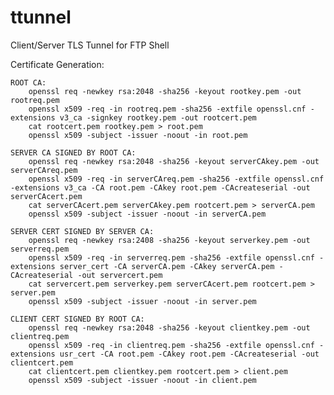 # ttunnel
Client/Server TLS Tunnel for FTP Shell

Certificate Generation:

    ROOT CA:
        openssl req -newkey rsa:2048 -sha256 -keyout rootkey.pem -out rootreq.pem
        openssl x509 -req -in rootreq.pem -sha256 -extfile openssl.cnf -extensions v3_ca -signkey rootkey.pem -out rootcert.pem
        cat rootcert.pem rootkey.pem > root.pem
        openssl x509 -subject -issuer -noout -in root.pem

    SERVER CA SIGNED BY ROOT CA:
        openssl req -newkey rsa:2048 -sha256 -keyout serverCAkey.pem -out serverCAreq.pem
        openssl x509 -req -in serverCAreq.pem -sha256 -extfile openssl.cnf -extensions v3_ca -CA root.pem -CAkey root.pem -CAcreateserial -out serverCAcert.pem
        cat serverCAcert.pem serverCAkey.pem rootcert.pem > serverCA.pem
        openssl x509 -subject -issuer -noout -in serverCA.pem

    SERVER CERT SIGNED BY SERVER CA:
        openssl req -newkey rsa:2408 -sha256 -keyout serverkey.pem -out serverreq.pem
        openssl x509 -req -in serverreq.pem -sha256 -extfile openssl.cnf -extensions server_cert -CA serverCA.pem -CAkey serverCA.pem -CAcreateserial -out servercert.pem
        cat servercert.pem serverkey.pem serverCAcert.pem rootcert.pem > server.pem
        openssl x509 -subject -issuer -noout -in server.pem

    CLIENT CERT SIGNED BY ROOT CA:
        openssl req -newkey rsa:2048 -sha256 -keyout clientkey.pem -out clientreq.pem
        openssl x509 -req -in clientreq.pem -sha256 -extfile openssl.cnf -extensions usr_cert -CA root.pem -CAkey root.pem -CAcreateserial -out clientcert.pem
        cat clientcert.pem clientkey.pem rootcert.pem > client.pem
        openssl x509 -subject -issuer -noout -in client.pem


